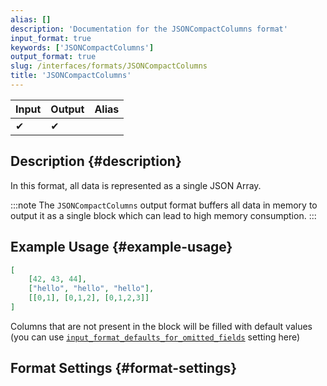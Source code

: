 ```yaml
---
alias: []
description: 'Documentation for the JSONCompactColumns format'
input_format: true
keywords: ['JSONCompactColumns']
output_format: true
slug: /interfaces/formats/JSONCompactColumns
title: 'JSONCompactColumns'
---
```


| Input | Output | Alias |
|-------|--------|-------|
| ✔     | ✔      |       |

## Description {#description}

In this format, all data is represented as a single JSON Array.

:::note
The `JSONCompactColumns` output format buffers all data in memory to output it as a single block which can lead to high memory consumption.
:::

## Example Usage {#example-usage}

```json
[
    [42, 43, 44],
    ["hello", "hello", "hello"],
    [[0,1], [0,1,2], [0,1,2,3]]
]
```

Columns that are not present in the block will be filled with default values (you can use [`input_format_defaults_for_omitted_fields`](/operations/settings/settings-formats.md/#input_format_defaults_for_omitted_fields) setting here)

## Format Settings {#format-settings}

